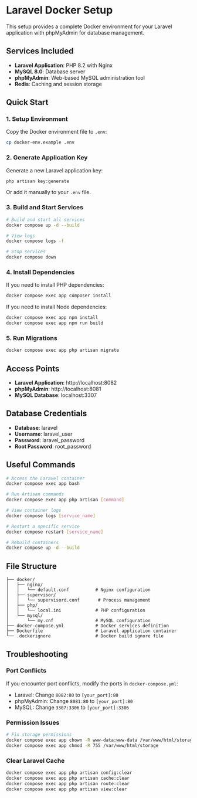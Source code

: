 # Laravel Docker Setup

This setup provides a complete Docker environment for your Laravel application with phpMyAdmin for database management.

## Services Included

- **Laravel Application**: PHP 8.2 with Nginx
- **MySQL 8.0**: Database server
- **phpMyAdmin**: Web-based MySQL administration tool
- **Redis**: Caching and session storage

## Quick Start

### 1. Setup Environment

Copy the Docker environment file to `.env`:
```bash
cp docker-env.example .env
```

### 2. Generate Application Key

Generate a new Laravel application key:
```bash
php artisan key:generate
```

Or add it manually to your `.env` file.

### 3. Build and Start Services

```bash
# Build and start all services
docker compose up -d --build

# View logs
docker compose logs -f

# Stop services
docker compose down
```

### 4. Install Dependencies

If you need to install PHP dependencies:
```bash
docker compose exec app composer install
```

If you need to install Node dependencies:
```bash
docker compose exec app npm install
docker compose exec app npm run build
```

### 5. Run Migrations

```bash
docker compose exec app php artisan migrate
```

## Access Points

- **Laravel Application**: http://localhost:8082
- **phpMyAdmin**: http://localhost:8081
- **MySQL Database**: localhost:3307

## Database Credentials

- **Database**: laravel
- **Username**: laravel_user
- **Password**: laravel_password
- **Root Password**: root_password

## Useful Commands

```bash
# Access the Laravel container
docker compose exec app bash

# Run Artisan commands
docker compose exec app php artisan [command]

# View container logs
docker compose logs [service_name]

# Restart a specific service
docker compose restart [service_name]

# Rebuild containers
docker compose up -d --build
```

## File Structure

```
├── docker/
│   ├── nginx/
│   │   └── default.conf          # Nginx configuration
│   ├── supervisor/
│   │   └── supervisord.conf       # Process management
│   ├── php/
│   │   └── local.ini             # PHP configuration
│   └── mysql/
│       └── my.cnf                # MySQL configuration
├── docker-compose.yml            # Docker services definition
├── Dockerfile                    # Laravel application container
└── .dockerignore                 # Docker build ignore file
```

## Troubleshooting

### Port Conflicts
If you encounter port conflicts, modify the ports in `docker-compose.yml`:
- Laravel: Change `8082:80` to `[your_port]:80`
- phpMyAdmin: Change `8081:80` to `[your_port]:80`
- MySQL: Change `3307:3306` to `[your_port]:3306`

### Permission Issues
```bash
# Fix storage permissions
docker compose exec app chown -R www-data:www-data /var/www/html/storage
docker compose exec app chmod -R 755 /var/www/html/storage
```

### Clear Laravel Cache
```bash
docker compose exec app php artisan config:clear
docker compose exec app php artisan cache:clear
docker compose exec app php artisan route:clear
docker compose exec app php artisan view:clear
``` 